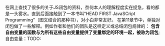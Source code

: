 在网上查找了很多的关于JS闭包的资料，奈何本人的理解程度实在捉急，看的都是一头雾水。直到后面接触到了一本书叫“HEAD FIRST JavaSCript Programming”（图文结合的那种书），对小白非常友好。
在第11章节中，单独对闭包做了一些解释。例如作者和他们的团队是这样定义或总结闭包规律的：
**包含自由变量的函数与为所有这些自由变量提供了变量绑定的环境一起，被称为闭包**;
自由变量：TODO: